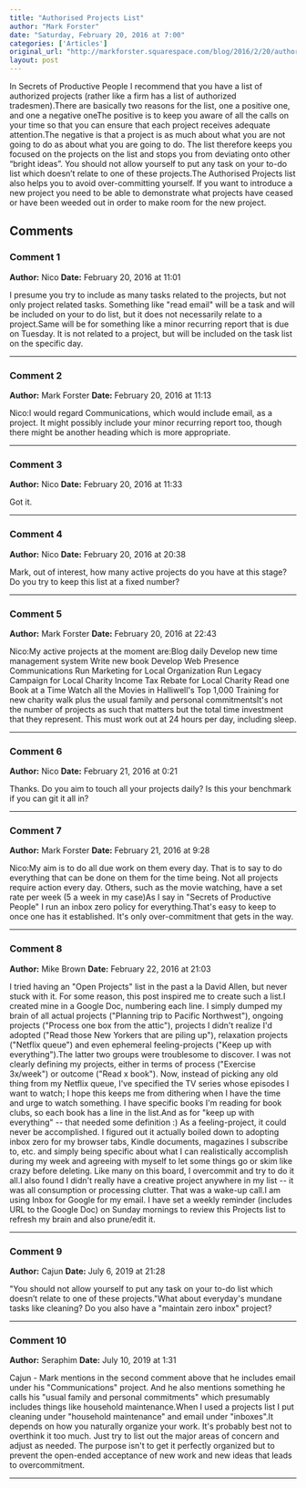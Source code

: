 ```yaml
---
title: "Authorised Projects List"
author: "Mark Forster"
date: "Saturday, February 20, 2016 at 7:00"
categories: ['Articles']
original_url: "http://markforster.squarespace.com/blog/2016/2/20/authorised-projects-list.html"
layout: post
---
```


In Secrets of Productive People I recommend that you have a list of authorized projects (rather like a firm has a list of authorized tradesmen).There are basically two reasons for the list, one a positive one, and one a negative oneThe positive is to keep you aware of all the calls on your time so that you can ensure that each project receives adequate attention.The negative is that a project is as much about what you are not going to do as about what you are going to do. The list therefore keeps you focused on the projects on the list and stops you from deviating onto other “bright ideas”. You should not allow yourself to put any task on your to-do list which doesn’t relate to one of these projects.The Authorised Projects list also helps you to avoid over-committing yourself. If you want to introduce a new project you need to be able to demonstrate what projects have ceased or have been weeded out in order to make room for the new project.

## Comments

### Comment 1
**Author:** Nico
**Date:** February 20, 2016 at 11:01

I presume you try to include as many tasks related to the projects, but not only project related tasks. Something like "read email" will be a task and will be included on your to do list, but it does not necessarily relate to a project.Same will be for something like a minor recurring report that is due on Tuesday. It is not related to a project, but will be included on the task list on the specific day.

---

### Comment 2
**Author:** Mark Forster
**Date:** February 20, 2016 at 11:13

Nico:I would regard Communications, which would include email, as a project. It might possibly include your minor recurring report too, though there might be another heading which is more appropriate.

---

### Comment 3
**Author:** Nico
**Date:** February 20, 2016 at 11:33

Got it.

---

### Comment 4
**Author:** Nico
**Date:** February 20, 2016 at 20:38

Mark, out of interest, how many active projects do you have at this stage?Do you try to keep this list at a fixed number?

---

### Comment 5
**Author:** Mark Forster
**Date:** February 20, 2016 at 22:43

Nico:My active projects at the moment are:Blog daily
Develop new time management system
Write new book
Develop Web Presence
Communications
Run Marketing for Local Organization
Run Legacy Campaign for Local Charity
Income Tax Rebate for Local Charity
Read one Book at a Time
Watch all the Movies in Halliwell's Top 1,000
Training for new charity walk
plus the usual family and personal commitmentsIt's not the number of projects as such that matters but the total time investment that they represent. This must work out at 24 hours per day, including sleep.

---

### Comment 6
**Author:** Nico
**Date:** February 21, 2016 at 0:21

Thanks. Do you aim to touch all your projects daily? Is this your benchmark if you can git it all in?

---

### Comment 7
**Author:** Mark Forster
**Date:** February 21, 2016 at 9:28

Nico:My aim is to do all due work on them every day. That is to say to do everything that can be done on them for the time being. Not all projects require action every day. Others, such as the movie watching, have a set rate per week (5 a week in my case)As I say in "Secrets of Productive People" I run an inbox zero policy for everything.That's easy to keep to once one has it established. It's only over-commitment that gets in the way.

---

### Comment 8
**Author:** Mike Brown
**Date:** February 22, 2016 at 21:03

I tried having an "Open Projects" list in the past a la David Allen, but never stuck with it. For some reason, this post inspired me to create such a list.I created mine in a Google Doc, numbering each line. I simply dumped my brain of all actual projects ("Planning trip to Pacific Northwest"), ongoing projects ("Process one box from the attic"), projects I didn't realize I'd adopted ("Read those New Yorkers that are piling up"), relaxation projects ("Netflix queue") and even ephemeral feeling-projects ("Keep up with everything").The latter two groups were troublesome to discover. I was not clearly defining my projects, either in terms of process ("Exercise 3x/week") or outcome ("Read x book"). Now, instead of picking any old thing from my Netflix queue, I've specified the TV series whose episodes I want to watch; I hope this keeps me from dithering when I have the time and urge to watch something. I have specific books I'm reading for book clubs, so each book has a line in the list.And as for "keep up with everything" -- that needed some definition :) As a feeling-project, it could never be accomplished. I figured out it actually boiled down to adopting inbox zero for my browser tabs, Kindle documents, magazines I subscribe to, etc. and simply being specific about what I can realistically accomplish during my week and agreeing with myself to let some things go or skim like crazy before deleting. Like many on this board, I overcommit and try to do it all.I also found I didn't really have a creative project anywhere in my list -- it was all consumption or processing clutter. That was a wake-up call.I am using Inbox for Google for my email. I have set a weekly reminder (includes URL to the Google Doc) on Sunday mornings to review this Projects list to refresh my brain and also prune/edit it.

---

### Comment 9
**Author:** Cajun
**Date:** July 6, 2019 at 21:28

"You should not allow yourself to put any task on your to-do list which doesn’t relate to one of these projects."What about everyday's mundane tasks like cleaning? Do you also have a "maintain zero inbox" project?

---

### Comment 10
**Author:** Seraphim
**Date:** July 10, 2019 at 1:31

Cajun - Mark mentions in the second comment above that he includes email under his "Communications" project. And he also mentions something he calls his "usual family and personal commitments" which presumably includes things like household maintenance.When I used a projects list I put cleaning under "household maintenance" and email under "inboxes".It depends on how you naturally organize your work. It's probably best not to overthink it too much. Just try to list out the major areas of concern and adjust as needed. The purpose isn't to get it perfectly organized but to prevent the open-ended acceptance of new work and new ideas that leads to overcommitment.

---
